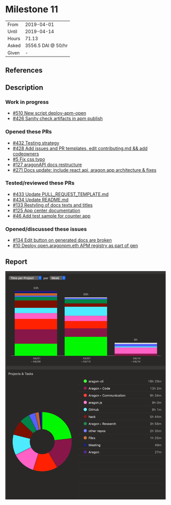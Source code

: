 # Milestone 11

|       |                    |
| ----- | ------------------ |
| From  | 2019-04-01         |
| Until | 2019-04-14         |
| Hours | 71.13              |
| Asked | 3556.5 DAI @ 50/hr |
| Given | -                  |

## References

## Description

### Work in progress

- [#510 New script deploy-apm-open](https://github.com/aragon/aragonOS/pull/510)
- [#426 Sanity check artifacts in apm publish](https://github.com/aragon/aragon-cli/pull/426)

### Opened these PRs

- [#432 Testing strategy](https://github.com/aragon/aragon-cli/pull/432)
- [#428 Add issues and PR templates, edit contributing.md && add codeowners](https://github.com/aragon/aragon-cli/pull/428)
- [#5 Fix css typo](https://github.com/aragon/Docusaurus/pull/5)
- [#127 aragonAPI docs restructure](https://github.com/aragon/hack/pull/127)
- [#271 Docs update: include react api, aragon app architecture & fixes](https://github.com/aragon/aragon.js/pull/271)

### Tested/reviewed these PRs

- [#433 Update PULL_REQUEST_TEMPLATE.md](https://github.com/aragon/aragon-cli/pull/433)
- [#434 Update README.md](https://github.com/aragon/aragon-cli/pull/434)
- [#133 Restyling of docs texts and titles](https://github.com/aragon/hack/pull/133)
- [#125 App center documentation](https://github.com/aragon/hack/pull/125)
- [#46 Add test sample for counter app](https://github.com/aragon/aragon-react-boilerplate/pull/46)

### Opened/discussed these issues

- [#134 Edit button on generated docs are broken](https://github.com/aragon/hack/issues/134)
- [#10 Deploy open.aragonpm.eth APM registry as part of gen](https://github.com/aragon/aragen/issues/10)

## Report

![Time-tracking report](assets/milestone11-timing-report.png)
